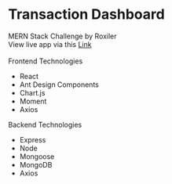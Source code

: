# Transaction Dashboard
MERN Stack Challenge by Roxiler
<br/>
View live app via this [Link](https://chaitra8522gunjal.github.io/coding_assignmenet/)
<br/>
<br/>
Frontend Technologies
- React
- Ant Design Components
- Chart.js
- Moment
- Axios

Backend Technologies
- Express
- Node
- Mongoose
- MongoDB
- Axios
